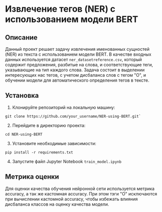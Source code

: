 # Извлечение тегов (NER) с использованием модели BERT

## Описание

Данный проект решает задачу извлечения именованных сущностей (NER) из текста с использованием модели BERT. В качестве входных данных используется датасет `ner_datasetreference.csv`, который содержит предложения, разбитые на слова, и соответствующие теги, указывающие на тип каждого слова. Задача состоит в выделении интересующих нас тегов, с учетом дисбаланса слов с тегом "О", и обучении модели для автоматического определения тегов в тексте.
## Установка

1.  Клонируйте репозиторий на локальную машину:
```
git clone https://github.com/your_username/NER-using-BERT.git` 
```
2.  Перейдите в директорию проекта:
```
cd NER-using-BERT
``` 
    
3.  Установите необходимые зависимости:
```     
pip install -r requirements.txt
``` 
4. Запустите файл Jupyter Notebook 
`train_model.ipynb` 
    


## Метрика оценки

Для оценки качества обучения нейронной сети используется метрика accuracy, а так же кастомная accuracy. При этом тэги "О" исключаются при вычислении кастомной accuracy, чтобы избежать влияния дисбаланса классов на оценку качества модели.